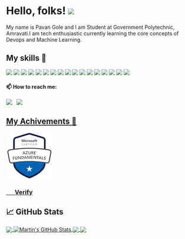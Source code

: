 # Hello, folks! <img src="https://raw.githubusercontent.com/MartinHeinz/MartinHeinz/master/wave.gif" width="30px">
My name is Pavan Gole and I am Student at Government Polytechnic, Amravati.I am tech enthusiastic currently learning the core concepts of Devops and Machine Learning.


## My skills 🚀
![](https://img.shields.io/badge/OS-Linux-informational?style=flat&logo=linux&logoColor=pink&color=2bbc8a)
![](https://img.shields.io/badge/Editor-Vscode-informational?style=flat&logo=visualstudiocode&logoColor=skyblue&color=2bbc8a)
![](https://img.shields.io/badge/Code-Python-informational?style=flat&logo=python&logoColor=yellow&color=2bbc8a)
![](https://img.shields.io/badge/Code-JavaScript-informational?style=flat&logo=javascript&logoColor=yellow&color=2bbc8a)
![](https://img.shields.io/badge/Code-C-informational?style=flat&logo=c&logoColor=white&color=2bbc8a)
![](https://img.shields.io/badge/Code-C++-informational?style=flat&logo=cplusplus&logoColor=darkblue&color=2bbc8a)
![](https://img.shields.io/badge/Shell-Bash-informational?style=flat&logo=gnu-bash&logoColor=green&color=2bbc8a)
![](https://img.shields.io/badge/Tools-Docker-informational?style=flat&logo=docker&logoColor=blue&color=2bbc8a)
![](https://img.shields.io/badge/Tools-Kubernetes-informational?style=flat&logo=kubernetes&logoColor=blue&color=2bbc8a)
![](https://img.shields.io/badge/Tools-Ansible-informational?style=flat&logo=ansible&logoColor=red&color=2bbc8a)
![](https://img.shields.io/badge/Tools-Jenkins-informational?style=flat&logo=jenkins&logoColor=red&color=2bbc8a)
![](https://img.shields.io/badge/Tools-Terraform-informational?style=flat&logo=terraform&logoColor=darkblue&color=2bbc8a)
![](https://img.shields.io/badge/Tools-Hadoop-informational?style=flat&logo=apache&logoColor=yellow&color=2bbc8a)
![](https://img.shields.io/badge/Tools-Spark-informational?style=flat&logo=apachespark&logoColor=orange&color=2bbc8a)
![](https://img.shields.io/badge/Cloud-Amazon_Web_Serivices-informational?style=flat&logo=amazonaws&logoColor=orange&color=2bbc8a)
![](https://img.shields.io/badge/Cloud-Microsoft_Azure-informational?style=flat&logo=microsoftazure&logoColor=orange&color=2bbc8a)
![](https://img.shields.io/badge/Cloud-Google_Cloud-informational?style=flat&logo=googlecloud&logoColor=orange&color=2bbc8a)
  #### 📫 How to reach me:
  

 [<img src="https://img.icons8.com/color/48/000000/linkedin.png" width="3.5%"/>](https://www.linkedin.com/in/pavangole/)  &nbsp;
 <a href="pavangoley5@gmail.com"> <img src="https://img.icons8.com/fluent/48/000000/gmail.png" width="3.5%"/>

## My Achivements 🚀

![](https://github.com/pavangole/Achivements/blob/master/microsoft-certified-azure-fundamentals%20(2).png?raw=true)
<br  />
### &nbsp; &nbsp;&nbsp;&nbsp;&nbsp;<a href="https://www.credly.com/badges/e79a5aa1-ac9e-4605-a97a-13756033fce9/public_url" style="color:1d1f21">Verify</a>

## &#x1f4c8; GitHub Stats

<a href="https://github.com/pavangole">
  <img align="center" src="https://github-readme-stats.vercel.app/api/top-langs/?username=pavangole&hide=java,html,Visual Basic .NET,tex&title_color=ffffff&text_color=c9cacc&icon_color=2bbc8a&bg_color=1d1f21&langs_count=3" />

<a href="https://github.com/pavangole/pavangole">
  <img align="center" src="https://github-readme-stats.vercel.app/api?username=pavangole&show_icons=true&line_height=27&count_private=true&title_color=ffffff&text_color=c9cacc&icon_color=2bbc8a&bg_color=1d1f21" alt="Martin's GitHub Stats" />
</a>


<a href="https://github.com/pavangole/ansible">
  <img align="center" src="https://github-readme-stats.vercel.app/api/pin/?username=pavangole&repo=ansible&title_color=ffffff&text_color=c9cacc&icon_color=2bbc8a&bg_color=1d1f21" />
</a>


<a href="https://github.com/pavangole/terraform">
  <img align="center" src="https://github-readme-stats.vercel.app/api/pin/?username=pavangole&repo=terraform&title_color=ffffff&text_color=c9cacc&icon_color=2bbc8a&bg_color=1d1f21" />
</a>    

<!-- links to social media icons -->

<!-- icons with padding -->

[1.1]: http://i.imgur.com/tXSoThF.png (twitter icon with padding)
[2.1]: http://i.imgur.com/0o48UoR.png (github icon with padding)

<!-- icons without padding -->

[1.2]: http://i.imgur.com/wWzX9uB.png (twitter icon without padding)
[2.2]: http://i.imgur.com/9I6NRUm.png (github icon without padding)
[3.2]: https://raw.githubusercontent.com/MartinHeinz/MartinHeinz/master/linkedin-3-16.png (LinkedIn icon without padding)



<!-- Resources -->
<!-- Icons: https://simpleicons.org/ -->
<!-- GitHub Stats: https://github.com/anuraghazra/github-readme-stats -->
<!-- Emojis: https://emojipedia.org/emoji/ -->
<!-- HTML Emojis: https://www.fileformat.info/index.htm -->
<!-- Shields: https://shields.io/ -->
<!-- Awesome GitHub Profile README: https://github.com/abhisheknaiidu/awesome-github-profile-readme -->
